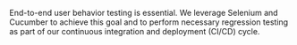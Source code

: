 End-to-end user behavior testing is essential. We leverage Selenium and Cucumber to achieve this goal and to perform necessary regression testing as part of our continuous integration and deployment (CI/CD) cycle.
